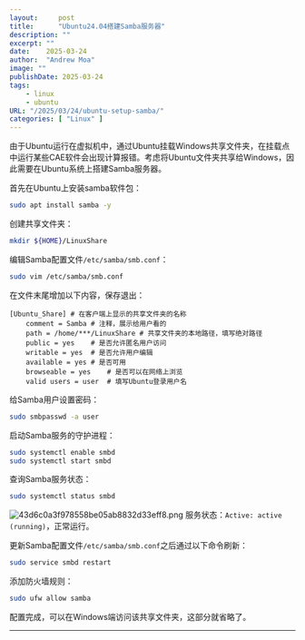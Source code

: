 ```yaml
---
layout:     post
title:      "Ubuntu24.04搭建Samba服务器"
description: ""
excerpt: ""
date:    2025-03-24
author:  "Andrew Moa"
image: ""
publishDate: 2025-03-24
tags:
    - linux
    - ubuntu
URL: "/2025/03/24/ubuntu-setup-samba/"
categories: [ "Linux" ]    
---
```


由于Ubuntu运行在虚拟机中，通过Ubuntu挂载Windows共享文件夹，在挂载点中运行某些CAE软件会出现计算报错。考虑将Ubuntu文件夹共享给Windows，因此需要在Ubuntu系统上搭建Samba服务器。

首先在Ubuntu上安装samba软件包：
```Bash
sudo apt install samba -y
```

创建共享文件夹：
```Bash
mkdir ${HOME}/LinuxShare
```

编辑Samba配置文件`/etc/samba/smb.conf`：
```Bash
sudo vim /etc/samba/smb.conf
```

在文件末尾增加以下内容，保存退出：
```Text
[Ubuntu_Share] # 在客户端上显示的共享文件夹的名称
    comment = Samba	# 注释，展示给用户看的
    path = /home/***/LinuxShare	# 共享文件夹的本地路径，填写绝对路径
    public = yes	# 是否允许匿名用户访问
    writable = yes	# 是否允许用户编辑
    available = yes	# 是否可用
    browseable = yes	# 是否可以在网络上浏览
    valid users = user	# 填写Ubuntu登录用户名	
```

给Samba用户设置密码：
```Bash
sudo smbpasswd -a user
```

启动Samba服务的守护进程：
```Bash
sudo systemctl enable smbd
sudo systemctl start smbd
```

查询Samba服务状态：
```Bash
sudo systemctl status smbd
```

![43d6c0a3f978558be05ab8832d33eff8.png](/img/_resources/43d6c0a3f978558be05ab8832d33eff8.png)
服务状态：`Active: active (running)`，正常运行。

更新Samba配置文件`/etc/samba/smb.conf`之后通过以下命令刷新：
```Bash
sudo service smbd restart 
```

添加防火墙规则：
```Bash
sudo ufw allow samba
```

配置完成，可以在Windows端访问该共享文件夹，这部分就省略了。

---
